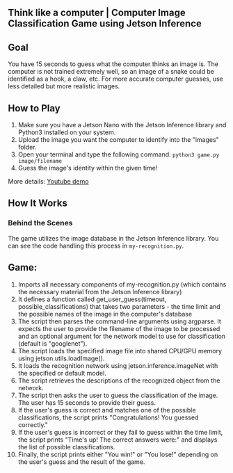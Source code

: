 ## Think like a computer | Computer Image Classification Game using Jetson Inference

## Goal
You have 15 seconds to guess what the computer thinks an image is. The computer is not trained extremely well, so an image of a snake could be identified as a hook, a claw, etc. For more accurate computer guesses, use less detailed but more realistic images.

## How to Play
1. Make sure you have a Jetson Nano with the Jetson Inference library and Python3 installed on your system.
2. Upload the image you want the computer to identify into the "images" folder.
3. Open your terminal and type the following command: `python3 game.py image/filename`
4. Guess the image's identity within the given time!

More details: [Youtube demo](https://www.youtube.com/watch?v=cXYiBtqMufM)

## How It Works

### Behind the Scenes
The game utilizes the image database in the Jetson Inference library. You can see the code handling this process in `my-recognition.py`.

## Game: 
1. Imports all necessary components of my-recognition.py (which contains the necessary material from the Jetson Inference library)
2. It defines a function called get_user_guess(timeout, possible_classifications) that takes two parameters - the time limit and the possible names of the image in the computer's database
3. The script then parses the command-line arguments using argparse. It expects the user to provide the filename of the image to be processed and an optional argument for the network model to use for classification (default is "googlenet").
4. The script loads the specified image file into shared CPU/GPU memory using jetson.utils.loadImage().
5. It loads the recognition network using jetson.inference.imageNet with the specified or default model.
6. The script retrieves the descriptions of the recognized object from the network.
7. The script then asks the user to guess the classification of the image. The user has 15 seconds to provide their guess.
8. If the user's guess is correct and matches one of the possible classifications, the script prints "Congratulations! You guessed correctly."
9. If the user's guess is incorrect or they fail to guess within the time limit, the script prints "Time's up! The correct answers were:" and displays the list of possible classifications.
10. Finally, the script prints either "You win!" or "You lose!" depending on the user's guess and the result of the game.

